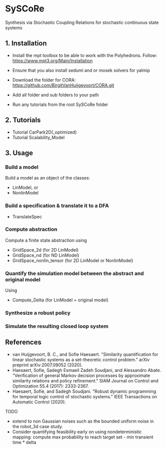 # SySCoRe
Synthesis via Stochastic Coupling Relations for stochastic continuous state systems




## 1. Installation
- Install the mpt toolbox to be able to work with the Polyhedrons.
   Follow:  https://www.mpt3.org/Main/Installation
- Ensure that you also install sedumi and or mosek solvers for yalmip
- Download the folder for CORA: https://github.com/BirgitVanHuijgevoort/CORA.git 

- Add all folder and sub folders to your path
- Run any tutorials from the root SySCoRe folder

## 2. Tutorials
- Tutorial CarPark2D(_optimized)
- Tutorial Scalability_Model

## 3. Usage

### Build a model
Build a model as an object of the classes:
- LinModel, or
- NonlinModel

### Build a specification & translate it to a DFA
- TranslateSpec


### Compute abstraction
Compute a finite state abstraction using
- GridSpace_2d (for 2D LinModel)
- GridSpace_nd (for ND LinModel)
- GridSpace_nonlin_tensor (for 2D LinModel or NonlinModel)

### Quantify the simulation model between the abstract and original model
Using
- Compute_Delta (for LinModel = original model)

### Synthesize a robust policy


### Simulate the resulting closed loop system



## References
- van Huijgevoort, B. C., and Sofie Haesaert.
  "Similarity quantification for linear stochastic systems as a set-theoretic control problem."
  arXiv preprint arXiv:2007.09052 (2020).
- Haesaert, Sofie, Sadegh Esmaeil Zadeh Soudjani, and Alessandro Abate.
 "Verification of general Markov decision processes by approximate similarity relations and policy refinement."
  SIAM Journal on Control and Optimization 55.4 (2017): 2333-2367.
- Haesaert, Sofie, and Sadegh Soudjani.
  "Robust dynamic programming for temporal logic control of stochastic systems."
  IEEE Transactions on Automatic Control (2020).


TODO
- extend to non Gaussian noises such as the bounded uniform noise in the robot_3d case study.
- Consider quantifying feasibility early on using nondeterministic mapping: compute max probability to reach target set - min transient time * delta
